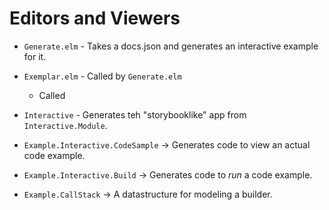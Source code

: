 # Editors and Viewers

- `Generate.elm` - Takes a docs.json and generates an interactive example for it.
- `Exemplar.elm` - Called by `Generate.elm`

  - Called

- `Interactive` - Generates teh "storybooklike" app from `Interactive.Module`.

- `Example.Interactive.CodeSample` -> Generates code to view an actual code example.
- `Example.Interactive.Build` -> Generates code to _run_ a code example.

- `Example.CallStack` -> A datastructure for modeling a builder.
